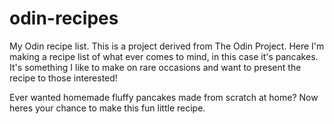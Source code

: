 # odin-recipes
My Odin recipe list.
This is a project derived from The Odin Project. Here I'm making a recipe list of what ever comes to mind, in this case it's pancakes. It's something I like to make on rare occasions and want to present the recipe to those interested!

Ever wanted homemade fluffy pancakes made from scratch at home? Now heres your chance to make this fun little recipe.
